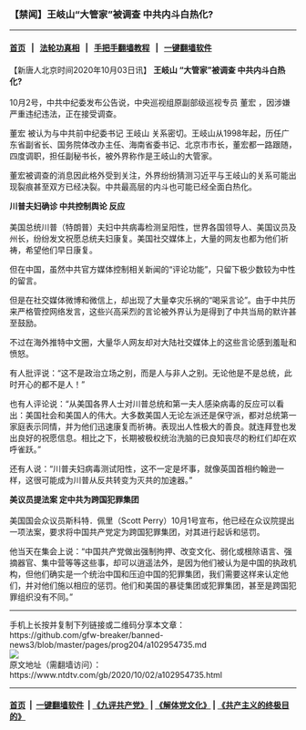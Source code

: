 ### 【禁闻】王岐山“大管家”被调查 中共内斗白热化?
------------------------

#### [首页](https://github.com/gfw-breaker/banned-news3/blob/master/README.md) &nbsp;&nbsp;|&nbsp;&nbsp; [法轮功真相](https://github.com/begood0513/basic/blob/master/README.md)  &nbsp;&nbsp;|&nbsp;&nbsp; [手把手翻墙教程](https://github.com/gfw-breaker/guides/wiki)  &nbsp;&nbsp;|&nbsp;&nbsp; [一键翻墙软件](https://github.com/gfw-breaker/nogfw/blob/master/README.md)  



<div><div class="post_content" itemprop="articleBody">
 <p>
  【新唐人北京时间2020年10月03日讯】
  <strong>
   <ok href="https://www.ntdtv.com/gb/王岐山.htm">
    王岐山
   </ok>
   “大管家”被调查 中共内斗白热化?
   <br/>
  </strong>
  <br/>
  10月2号，中共中纪委发布公告说，中央巡视组原副部级巡视专员
  <ok href="https://www.ntdtv.com/gb/董宏.htm">
   董宏
  </ok>
  ，因涉嫌严重违纪违法，正在接受调查。
 </p>
 <p>
  <ok href="https://www.ntdtv.com/gb/董宏.htm">
   董宏
  </ok>
  被认为与中共前中纪委书记
  <ok href="https://www.ntdtv.com/gb/王岐山.htm">
   王岐山
  </ok>
  关系密切。王岐山从1998年起，历任广东省副省长、国务院体改办主任、海南省委书记、北京市市长，董宏都一路跟随，四度调职，担任副秘书长，被外界称作是王岐山的大管家。
 </p>
 <p>
  董宏被调查的消息因此格外受到关注，外界纷纷猜测习近平与王岐山的关系可能出现裂痕甚至双方已经决裂。中共最高层的内斗也可能已经全面白热化。
 </p>
 <p>
  <strong>
   <ok href="https://www.ntdtv.com/gb/川普夫妇确诊.htm">
    川普夫妇确诊
   </ok>
   <ok href="https://www.ntdtv.com/gb/中共控制舆论.htm">
    中共控制舆论
   </ok>
   反应
   <br/>
  </strong>
  <br/>
  美国总统川普（特朗普）夫妇中共病毒检测呈阳性，世界各国领导人、美国议员及州长，纷纷发文祝愿总统夫妇康复。美国社交媒体上，大量的网友也都为他们祈祷，希望他们早日康复。
 </p>
 <p>
  但在中国，虽然中共官方媒体控制相关新闻的“评论功能”，只留下极少数较为中性的留言。
 </p>
 <p>
  但是在社交媒体微博和微信上，却出现了大量幸灾乐祸的“喝采言论”。由于中共历来严格管控网络发言，这些兴高采烈的言论被外界认为是得到了中共当局的默许甚至鼓励。
 </p>
 <p>
  不过在海外推特中文圈，大量华人网友却对大陆社交媒体上的这些言论感到羞耻和愤怒。
 </p>
 <p>
  有人批评说：“这不是政治立场之别，而是人与非人之别。无论他是不是总统，此时开心的都不是人！”
 </p>
 <p>
  也有人评论说：“从美国各界人士对川普总统和第一夫人感染病毒的反应可以看出：美国社会和美国人的伟大。大多数美国人无论左派还是保守派，都对总统第一家庭表示同情，并为他们迅速康复而祈祷。表现出人性极大的善良。就连拜登也发出良好的祝愿信息。相比之下，长期被极权统治洗脑的已良知丧尽的粉红们却在欢呼雀跃。”
 </p>
 <p>
  还有人说：“川普夫妇病毒测试阳性，这不一定是坏事，就像英国首相约翰逊一样，这很可能成为川普从反共转变为灭共的加速器。”
 </p>
 <p>
  <strong>
   美议员提法案
   <ok href="https://www.ntdtv.com/gb/定中共为跨国犯罪集团.htm">
    定中共为跨国犯罪集团
   </ok>
   <br/>
  </strong>
  <br/>
  美国国会众议员斯科特．佩里（Scott Perry）10月1号宣布，他已经在众议院提出一项法案，要求将中国共产党定为跨国犯罪集团，对其进行起诉和惩罚。
 </p>
 <p>
  他当天在集会上说：“中国共产党做出强制拘押、改变文化、弱化或根除语言、强摘器官、集中营等等这些事，却可以逍遥法外，是因为他们被认为是中国的执政机构，但他们确实是一个统治中国和压迫中国的犯罪集团，我们需要这样来认定他们，并对他们施以相应的惩罚。他们和美国的暴徒集团或犯罪集团，甚至是跨国犯罪组织没有不同。”
 </p>
 <div class="single_ad">
 </div>
</div>
</div>
<hr/>
手机上长按并复制下列链接或二维码分享本文章：<br/>
https://github.com/gfw-breaker/banned-news3/blob/master/pages/prog204/a102954735.md <br/>
<a href='https://github.com/gfw-breaker/banned-news3/blob/master/pages/prog204/a102954735.md'><img src='https://github.com/gfw-breaker/banned-news3/blob/master/pages/prog204/a102954735.md.png'/></a> <br/>
原文地址（需翻墙访问）：https://www.ntdtv.com/gb/2020/10/02/a102954735.html


------------------------
#### [首页](https://github.com/gfw-breaker/banned-news3/blob/master/README.md) &nbsp;|&nbsp; [一键翻墙软件](https://github.com/gfw-breaker/nogfw/blob/master/README.md) &nbsp;| [《九评共产党》](https://github.com/gfw-breaker/9ping.md/blob/master/README.md#九评之一评共产党是什么) | [《解体党文化》](https://github.com/gfw-breaker/jtdwh.md/blob/master/README.md) | [《共产主义的终极目的》](https://github.com/gfw-breaker/gczydzjmd.md/blob/master/README.md)


<img src='http://gfw-breaker.win/banned-news3/pages/prog204/a102954735.md' width='0px' height='0px'/>